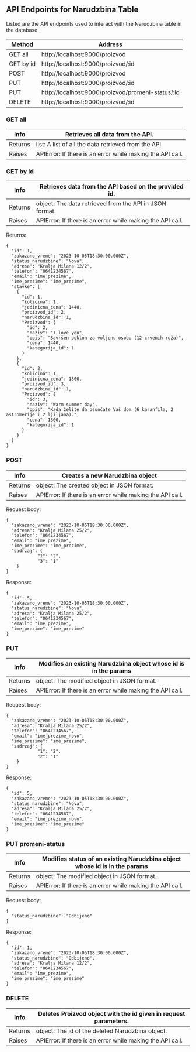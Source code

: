 ## API Endpoints for Narudzbina Table
Listed are the API endpoints used to interact with the Narudzbina table in the database.

| Method      | Address                                           |
|-------------|---------------------------------------------------|
| GET all     | http://localhost:9000/proizvod                    |
| GET by id   | http://localhost:9000/proizvod/:id                |
| POST        | http://localhost:9000/proizvod                    |
| PUT         | http://localhost:9000/proizvod/:id                |
| PUT         | http://localhost:9000/proizvod/promeni-status/:id |
| DELETE      | http://localhost:9000/proizvod/:id                |

### GET all

| Info    | Retrieves all data from the API.                            |
|---------|-------------------------------------------------------------|
| Returns | list: A list of all the data retrieved from the API.        |
| Raises  | APIError:  If there is an error while making the API call.  |

### GET by id

| Info    | Retrieves data from the API based on the provided id.        |
|---------|--------------------------------------------------------------|
| Returns | object: The data retrieved from the API in JSON format.      |
| Raises  | APIError: If there is an error while making the API call.    |

Returns:
```
{
  "id": 1,
  "zakazano_vreme": "2023-10-05T18:30:00.000Z",
  "status_narudzbine": "Nova",
  "adresa": "Kralja Milana 12/2",
  "telefon": "0641234567",
  "email": "ime_prezime",
  "ime_prezime": "ime_prezime",
  "stavke": [
    {
      "id": 1,
      "kolicina": 1,
      "jedinicna_cena": 1440,
      "proizvod_id": 2,
      "narudzbina_id": 1,
      "Proizvod": {
        "id": 2,
        "naziv": "I love you",
        "opis": "Savršen poklon za voljenu osobu (12 crvenih ruža)",
        "cena": 1440,
        "kategorija_id": 1
      }
    },
    {
      "id": 2,
      "kolicina": 1,
      "jedinicna_cena": 1800,
      "proizvod_id": 3,
      "narudzbina_id": 1,
      "Proizvod": {
        "id": 3,
        "naziv": "Warm summer day",
        "opis": "Kada želite da osunčate Vaš dom (6 karanfila, 2 astromerije i 2 ljiljana).",
        "cena": 1800,
        "kategorija_id": 1
      }
    }
  ]
}
```

### POST

| Info    | Creates a new Narudzbina object                              |
|---------|--------------------------------------------------------------|
| Returns | object: The created object in JSON format.                   |
| Raises  | APIError: If there is an error while making the API call.    |

Request body:
```
{
  "zakazano_vreme": "2023-10-05T18:30:00.000Z",
  "adresa": "Kralja Milana 25/2",
  "telefon": "0641234567",
  "email": "ime_prezime",
  "ime_prezime": "ime_prezime",
  "sadrzaj": {
			"1": "2",
			"3": "1"
	}
}
```

Response:
```
{
  "id": 5,
  "zakazano_vreme": "2023-10-05T18:30:00.000Z",
  "status_narudzbine": "Nova",
  "adresa": "Kralja Milana 25/2",
  "telefon": "0641234567",
  "email": "ime_prezime",
  "ime_prezime": "ime_prezime"
}
```

### PUT

| Info    | Modifies an existing Narudzbina object whose id is in the params   |
|---------|--------------------------------------------------------------------|
| Returns | object: The modified object in JSON format.                        |
| Raises  | APIError: If there is an error while making the API call.          |

Request body:
```
{
  "zakazano_vreme": "2023-10-05T18:30:00.000Z",
  "adresa": "Kralja Milana 25/2",
  "telefon": "0641234567",
  "email": "ime_prezime_novo",
  "ime_prezime": "ime_prezime",
  "sadrzaj": {
			"1": "2",
			"2": "1"
	}
}
```

Response:
```
{
  "id": 5,
  "zakazano_vreme": "2023-10-05T18:30:00.000Z",
  "status_narudzbine": "Nova",
  "adresa": "Kralja Milana 25/2",
  "telefon": "0641234567",
  "email": "ime_prezime_novo",
  "ime_prezime": "ime_prezime"
}
```

### PUT promeni-status

| Info    | Modifies status of an existing Narudzbina object whose id is in the params |
|---------|----------------------------------------------------------------------------|
| Returns | object: The modified object in JSON format.                                |
| Raises  | APIError: If there is an error while making the API call.                  |


Request body:
```
{
  "status_narudzbine": "Odbijeno" 
}
```

Response:
```
{
  "id": 1,
  "zakazano_vreme": "2023-10-05T18:30:00.000Z",
  "status_narudzbine": "Odbijeno",
  "adresa": "Kralja Milana 12/2",
  "telefon": "0641234567",
  "email": "ime_prezime",
  "ime_prezime": "ime_prezime"
}
```

### DELETE

| Info    | Deletes Proizvod object with the id given in request parameters. |
|---------|------------------------------------------------------------------|
| Returns | object: The id of the deleted Narudzbina object.                 |
| Raises  | APIError: If there is an error while making the API call.        |
